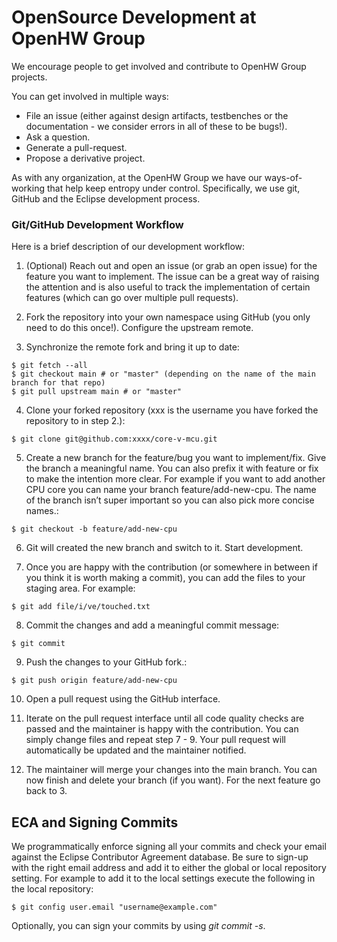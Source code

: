 # OpenSource Development at OpenHW Group
We encourage people to get involved and contribute to OpenHW Group projects.

You can get involved in multiple ways:
- File an issue (either against design artifacts, testbenches or the documentation - we consider errors in all of these to be bugs!).
- Ask a question.
- Generate a pull-request.
- Propose a derivative project.

As with any organization, at the OpenHW Group we have our ways-of-working that help keep entropy under control. Specifically, we use git, GitHub and the Eclipse development process.

### Git/GitHub Development Workflow
Here is a brief description of our development workflow:

1. (Optional) Reach out and open an issue (or grab an open issue) for the feature you want to implement. The issue can be a great way of raising the attention and is also useful to track the implementation of certain features (which can go over multiple pull requests).

2. Fork the repository into your own namespace using GitHub (you only need to do this once!). Configure the upstream remote.

3. Synchronize the remote fork and bring it up to date:
```
$ git fetch --all
$ git checkout main # or "master" (depending on the name of the main branch for that repo)
$ git pull upstream main # or "master"
```
4. Clone your forked repository (xxx is the username you have forked the repository to in step 2.):
```
$ git clone git@github.com:xxxx/core-v-mcu.git
```
5. Create a new branch for the feature/bug you want to implement/fix. Give the branch a meaningful name. You can also prefix it with feature or fix to make the intention more clear. For example if you want to add another CPU core you can name your branch feature/add-new-cpu. The name of the branch isn’t super important so you can also pick more concise names.:
```
$ git checkout -b feature/add-new-cpu
```
6. Git will created the new branch and switch to it. Start development.

7.  Once you are happy with the contribution (or somewhere in between if you think it is worth making a commit), you can add the files to your staging area. For example:
```
$ git add file/i/ve/touched.txt
```
8. Commit the changes and add a meaningful commit message:
```
$ git commit
```
9. Push the changes to your GitHub fork.:
```
$ git push origin feature/add-new-cpu
```
10. Open a pull request using the GitHub interface.

11. Iterate on the pull request interface until all code quality checks are passed and the maintainer is happy with the contribution. You can simply change files and repeat step 7 - 9. Your pull request will automatically be updated and the maintainer notified.

12. The maintainer will merge your changes into the main branch. You can now finish and delete your branch (if you want). For the next feature go back to 3.

## ECA and Signing Commits
We programmatically enforce signing all your commits and check your email against the Eclipse Contributor Agreement database. Be sure to sign-up with the right email address and add it to either the global or local repository setting. For example to add it to the local settings execute the following in the local repository:
```
$ git config user.email "username@example.com"
```
Optionally, you can sign your commits by using _git commit -s_.
